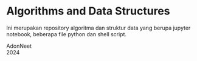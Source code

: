 # Algorithms and Data Structures

Ini merupakan repository algoritma dan struktur data yang berupa jupyter notebook, beberapa file python dan shell script.

AdonNeet <br>
2024

